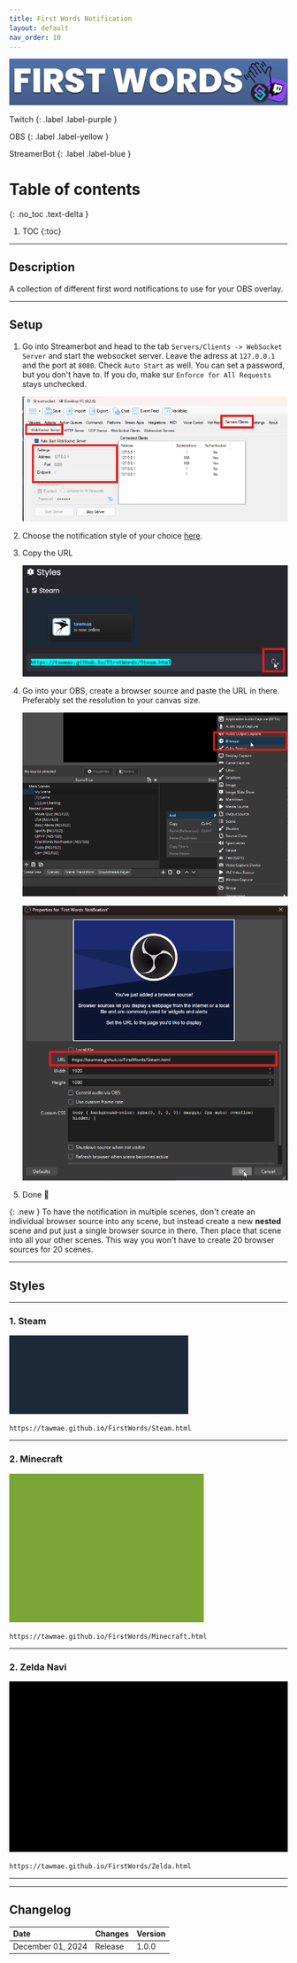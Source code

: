 ```yaml
---
title: First Words Notification
layout: default
nav_order: 10
---
```


![Picture](assets/media/first_words_title_1.png)

Twitch
{: .label .label-purple }

OBS
{: .label .label-yellow }

StreamerBot
{: .label .label-blue }


# Table of contents
{: .no_toc .text-delta }

1. TOC
{:toc}

---



## <span class="iconify" data-icon="material-symbols:description-outline-sharp" data-inline="false"></span> Description
A collection of different first word notifications to use for your OBS overlay.



- - - -

## <span class="iconify" data-icon="tabler:tool" data-inline="false"></span> Setup

1. Go into Streamerbot and head to the tab `Servers/Clients -> WebSocket Server` and start the websocket server. Leave the adress at `127.0.0.1` and the port at `8080`. Check `Auto Start` as well. You can set a password, but you don't have to. If you do, make sur `Enforce for All Requests` stays unchecked.

   [![Picture](assets/media/notif_sb.png)](https://tawmae.github.io/assets/media/notif_sb.png)
   
2. Choose the notification style of your choice [here](https://tawmae.github.io/first_words.html#-styles).
3. Copy the URL
   
   [![Picture](assets/media/notif_obs_3.png)](https://tawmae.github.io/assets/media/notif_obs_3.png)
   
4. Go into your OBS, create a browser source and paste the URL in there. Preferably set the resolution to your canvas size.
   
   [![Picture](assets/media/notif_obs_1.png)](https://tawmae.github.io/assets/media/notif_obs_1.png)
   
   [![Picture](assets/media/notif_obs_2.png)](https://tawmae.github.io/assets/media/notif_obs_2.png)
   
5. Done 🥳

{: .new }
To have the notification in multiple scenes, don't create an individual browser source into any scene, but instead create a new **nested** scene and put just a single browser source in there. Then place that scene into all your other scenes. This way you won't have to create 20 browser sources for 20 scenes.

- - - -

## <span class="iconify" data-icon="streamline:travel-places-painting-painting-entertainment-display-museum-event-hobby-exhibit" data-inline="false"></span> Styles 

---

### 1. <span class="iconify" data-icon="mdi:steam-box" data-inline="false"></span> Steam

![Picture](assets/media/steam_notif.gif)

```
https://tawmae.github.io/FirstWords/Steam.html
```

---

### 2. <span class="iconify" data-icon="mdi:minecraft" data-inline="false"></span> Minecraft

![Picture](assets/media/notif_minecraft.gif)

```
https://tawmae.github.io/FirstWords/Minecraft.html
```

---

### 2. <span class="iconify" data-icon="game-icons:fairy-wand" data-inline="false"></span> Zelda Navi

![Picture](assets/media/notif_zelda.gif)

```
https://tawmae.github.io/FirstWords/Zelda.html
```

---

- - - -

## <span class="iconify" data-icon="material-symbols:published-with-changes" data-inline="false"></span> Changelog

| Date        | Changes          | Version |
|:-------------|:------------------|:------------------|
| December 01, 2024           | Release | 1.0.0 |
